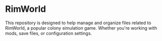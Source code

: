 # RimWorld

This repository is designed to help manage and organize files related to RimWorld, a popular colony simulation game. Whether you're working with mods, save files, or configuration settings.
